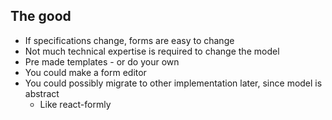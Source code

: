 ##  The good
- If specifications change, forms are easy to change
- Not much technical expertise is required to change the model
- Pre made templates - or do your own
- You could make a form editor
- You could possibly migrate to other implementation later, since model is abstract
  - Like react-formly
